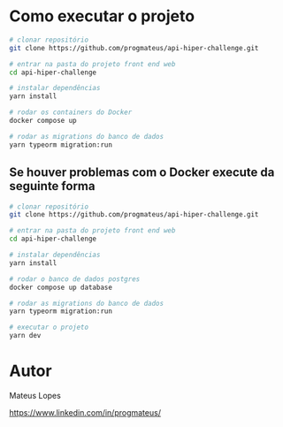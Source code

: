 
# Como executar o projeto

```bash
# clonar repositório
git clone https://github.com/progmateus/api-hiper-challenge.git

# entrar na pasta do projeto front end web
cd api-hiper-challenge

# instalar dependências
yarn install

# rodar os containers do Docker
docker compose up

# rodar as migrations do banco de dados
yarn typeorm migration:run

```

## Se houver problemas com o Docker execute da seguinte forma

```bash
# clonar repositório
git clone https://github.com/progmateus/api-hiper-challenge.git

# entrar na pasta do projeto front end web
cd api-hiper-challenge

# instalar dependências
yarn install

# rodar o banco de dados postgres
docker compose up database

# rodar as migrations do banco de dados
yarn typeorm migration:run

# executar o projeto
yarn dev
```
# Autor

Mateus Lopes

https://www.linkedin.com/in/progmateus/

